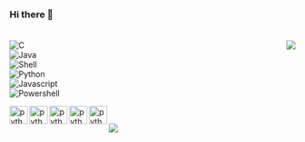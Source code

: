 ### Hi there 👋</br></br>

<img align="right" src="https://github-readme-stats.anuraghazra1.vercel.app/api/top-langs/?username=JohnRyk&layout=compact&hide_border=true&theme=vue-dark" />

![C](https://img.shields.io/badge/-C-192133?style=flat-square&logo=C&logoColor=white)</br>
![Java](https://img.shields.io/badge/-Java-192133?style=flat-square&logo=java&logoColor=white)</br>
![Shell](https://img.shields.io/badge/-Shell-192133?style=flat-square&logo=Shell&logoColor=white)</br>
![Python](https://img.shields.io/badge/-Python-192133?style=flat-square&logo=python&logoColor=white)</br>
![Javascript](https://img.shields.io/badge/-Javascript-192133?style=flat-square&logo=javascript&logoColor=white)</br>
![Powershell](https://img.shields.io/badge/-Powershell-192133?style=flat-square&logo=Powershell&logoColor=white)</br>

<img src="https://www.vectorlogo.zone/logos/linux/linux-icon.svg" align="left" width="32" title="python"><img src="https://www.vectorlogo.zone/logos/raspberrypi/raspberrypi-icon.svg" align="left" width="32" title="python"><img src="https://www.vectorlogo.zone/logos/php/php-icon.svg" align="left" width="32" title="python"><img src="https://www.vectorlogo.zone/logos/android/android-icon.svg" align="left" width="32" title="python"><img src="https://www.vectorlogo.zone/logos/google_chrome/google_chrome-icon.svg" align="left" width="32" title="python"></br>

<img align="middle" src="https://github-readme-stats.vercel.app/api?username=JohnRyk&hide=contribs&include_all_commits=true&count_private-true&custom_title=JohnRyk's%20GitHub%20Stats&line_height=25&show_icons=true&hide_border=true&bg_color=192133&title_color=efb752&icon_color=efb752&text_color=70bed9">
